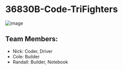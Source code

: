 # 36830B-Code-TriFighters

![image](https://github.com/N1ck2222/36830B-Code-TriFighters/assets/143297956/b41a51c5-ec6e-42ae-9e05-e6b9417396b3)

## Team Members:
- Nick: Coder, Driver
- Cole: Builder
- Randall: Builder, Notebook
